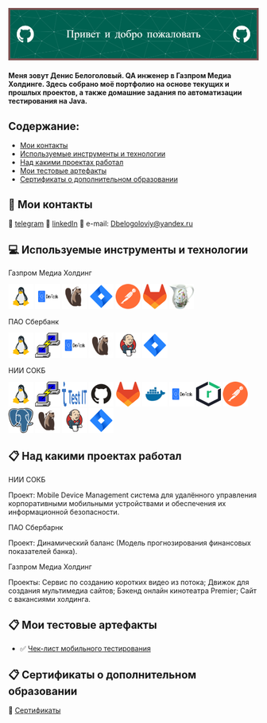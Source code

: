 ![Header](https://github.com/Runciterr/Runciterr/blob/main/assets/github-header-image%20(3).png)

#### Меня зовут Денис Белоголовый. QA инженер в Газпром Медиа Холдинге. Здесь собрано моё портфолио на основе текущих и прошлых проектов, а также домашние задания по автоматизации тестирования на Java.


## Содержание:

+ [Мои контакты](#wave-Мои-контакты)
+ [Используемые инструменты и технологии](#computer-Используемые-инструменты-и-технологии)
+ [Над какими проектах работал](#clipboard-Над-какими-проектах-работал)
+ [Мои тестовые артефакты](#clipboard-Мои-тестовые-артефакты)
+ [Сертификаты о дополнительном образовании](#clipboard-Сертификаты-о-дополнительном-образовании)


## :wave: Мои контакты

:icecream: <a target="_blank" href="https://t.me/runciterr">telegram</a>
:doughnut: <a target="_blank" href="https://www.linkedin.com/in/denis-belogoloviy-01924b258/">linkedIn</a>
:fried_shrimp: e-mail: Dbelogoloviy@yandex.ru </a>



## :computer: Используемые инструменты и технологии

Газпром Медиа Холдинг

<p>
<a href="https://linux.org/"><img src="logo/linux.svg" width="50" height="50"  alt="Linux"/></a>
<a href="https://developer.chrome.com/docs/devtools//"><img src="logo/devtools-logo.svg" width="50" height="50"  alt="DevTools"/></a>
<a href="https://dbeaver.io/"><img src="logo/DBeaver_logo.svg" width="50" height="50"  alt="DBeaver"/></a>
<a href="https://www.atlassian.com/software/jira"><img src="logo/jira.svg" width="50" height="50"  alt="Jira"/></a>
<a href="https://postman.com/"><img src="logo/postman-icon-svgrepo-com.svg" width="50" height="50"  alt="Postman"/></a>
<a href="https://www.about.gitlab.com/"><img src="logo/gitlab.svg" width="50" height="50"  alt="Gitlab"/></a>
<a href="https://www.charlesproxy.com/"><img src="logo/charlesproxyicon.svg" width="50" height="50" alt="Charles"/></a>

</p>


ПАО Сбербанк

<p>
<a href="https://linux.org/"><img src="logo/linux.svg" width="50" height="50"  alt="Linux"/></a>
<a href="https://putty.org/"><img src="logo/PuTTY_Icon.svg" width="50" height="50"  alt="PuTTY"/></a>
<a href="https://developer.chrome.com/docs/devtools//"><img src="logo/devtools-logo.svg" width="50" height="50"  alt="DevTools"/></a>
<a href="https://dbeaver.io/"><img src="logo/DBeaver_logo.svg" width="50" height="50"  alt="DBeaver"/></a>
<a href="https://www.jenkins.io/"><img src="logo/jenkins.svg" width="50" height="50"  alt="Jenkins"/></a>
<a href="https://www.atlassian.com/software/jira"><img src="logo/jira.svg" width="50" height="50"  alt="Jira"/></a>
</p>



НИИ СОКБ
<p>
<a href="https://linux.org/"><img src="logo/linux.svg" width="50" height="50"  alt="Linux"/></a>
<a href="https://putty.org/"><img src="logo/PuTTY_Icon.svg" width="50" height="50"  alt="PuTTY"/></a>
<a href="https://testit.software/"><img src="logo/testIT.svg" width="50" height="50"  alt="testIT"/></a>
<a href="https://github.com/"><img src="logo/github.svg" width="50" height="50"  alt="Github"/></a>
<a href="https://www.about.gitlab.com/"><img src="logo/gitlab.svg" width="50" height="50"  alt="Gitlab"/></a>
<a href="https://docker.com/"><img src="logo/dockercom.svg" width="50" height="50"  alt="Docker"/></a>
<a href="https://developer.chrome.com/docs/devtools//"><img src="logo/devtools-logo.svg" width="50" height="50"  alt="DevTools"/></a>
<a href="https://sonatype.com/products/nexus-repository/"><img src="logo/nexusrepo_icon.svg" width="50" height="50"  alt="Nexus Sonatype"/></a>
<a href="https://postman.com/"><img src="logo/postman-icon-svgrepo-com.svg" width="50" height="50"  alt="Postman"/></a>
<a href="https://postgresql.org/"><img src="logo/postgresql.svg" width="50" height="50"  alt="PostgreSQL"/></a>
<a href="https://dbeaver.io/"><img src="logo/DBeaver_logo.svg" width="50" height="50"  alt="DBeaver"/></a>
<a href="https://www.jenkins.io/"><img src="logo/jenkins.svg" width="50" height="50"  alt="Jenkins"/></a>
<a href="https://www.atlassian.com/software/jira"><img src="logo/jira.svg" width="50" height="50"  alt="Jira"/></a>
</p>


## :clipboard: Над какими проектах работал
НИИ СОКБ

Проект: Mobile Device Management система для удалённого управления корпоративными мобильными устройствами и обеспечения их информационной безопасности.

ПАО Сбербарнк

Проект: Динамический баланс (Модель прогнозирования финансовых показателей банка).

Газпром Медиа Холдинг 

Проекты: Сервис по созданию коротких видео из потока; Движок для создания мультимедиа сайтов; Бэкенд онлайн кинотеатра Premier; Сайт с вакансиями холдинга.

## :clipboard: Мои тестовые артефакты 
+ :white_check_mark: [Чек-лист мобильного тестирования](https://github.com/Runciterr/mobile-testing-check-list)


## :clipboard: Сертификаты о дополнительном образовании
:diamond_shape_with_a_dot_inside: [Сертификаты](https://github.com/Runciterr/certificates)
